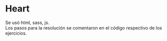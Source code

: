 # Heart

Se usó html, sass, js. <br>
Los pasos para la resolución se comentaron en el código respectivo de los ejercicios.

